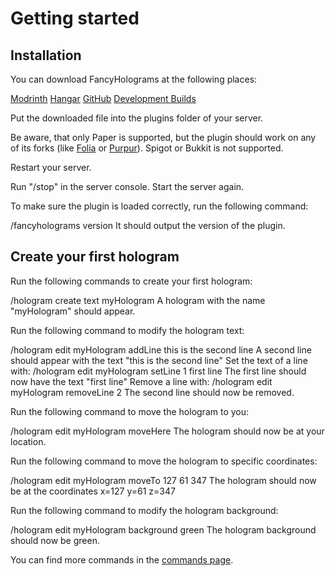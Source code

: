 # Getting started

## Installation

<procedure title="Download" type="choices">
    <p>You can download FancyHolograms at the following places:</p>
    <step><a href="https://modrinth.com/plugin/fancyholograms/versions">Modrinth</a></step>
    <step><a href="https://hangar.papermc.io/Oliver/FancyHolograms/versions">Hangar</a></step>
    <step><a href="https://github.com/FancyMcPlugins/FancyHolograms/releases">GitHub</a></step>
    <step><a href="https://jenkins.fancyplugins.de/job/FancyHolograms/">Development Builds</a></step>
</procedure>

<procedure title="Plugins folder">
    <p>Put the downloaded file into the plugins folder of your server.</p>
</procedure>

<warning>Be aware, that only Paper is supported, but the plugin should work on any of its forks (like <a href="https://github.com/PaperMC/Folia">Folia</a> or <a href="https://github.com/PurpurMC/Purpur">Purpur</a>). Spigot or Bukkit is not supported.</warning>

<procedure title="Restart server">
    <p>Restart your server.</p>
    <step>Run "/stop" in the server console.</step>
    <step>Start the server again.</step>
</procedure>

<procedure title="Checking plugin">
    <p>To make sure the plugin is loaded correctly, run the following command:</p>
    <step>/fancyholograms version</step>
    <step>It should output the version of the plugin.</step>
</procedure>

## Create your first hologram

<procedure title="Create text hologram">
    <p>Run the following commands to create your first hologram:</p>
    <step>/hologram create text myHologram</step>
    <step>A hologram with the name "myHologram" should appear.</step>
</procedure>

<procedure title="Modify hologram text">
    <p>Run the following command to modify the hologram text:</p>
    <step>/hologram edit myHologram addLine this is the second line</step>
    <step>A second line should appear with the text "this is the second line"</step>
    <step>Set the text of a line with: /hologram edit myHologram setLine 1 first line</step>
    <step>The first line should now have the text "first line"</step>
    <step>Remove a line with: /hologram edit myHologram removeLine 2</step>
    <step>The second line should now be removed.</step>
</procedure>

<procedure title="Move the hologram to you">
    <p>Run the following command to move the hologram to you:</p>
    <step>/hologram edit myHologram moveHere</step>
    <step>The hologram should now be at your location.</step>
</procedure>

<procedure title="Move the hologram to a specific location">
    <p>Run the following command to move the hologram to specific coordinates:</p>
    <step>/hologram edit myHologram moveTo 127 61 347</step>
    <step>The hologram should now be at the coordinates x=127 y=61 z=347</step>
</procedure>

<procedure title="Modify hologram background">
    <p>Run the following command to modify the hologram background:</p>
    <step>/hologram edit myHologram background green</step>
    <step>The hologram background should now be green.</step>
</procedure>

<tip title="More commands.">You can find more commands in the <a href="FH-Commands.md">commands page</a>.</tip>